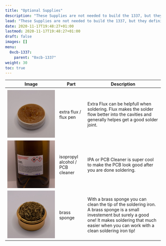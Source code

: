 ```yaml
---
title: "Optional Supplies"
description: "These Supplies are not needed to build the 1337, but they definitely help!"
lead: "These Supplies are not needed to build the 1337, but they definitely help!"
date: 2020-11-17T19:48:27+01:00
lastmod: 2020-11-17T19:48:27+01:00
draft: false
images: []
menu:
  0xcb-1337:
    parent: "0xcb-1337"
weight: 30
toc: true
---
```


| Image                              | Part                            | Description                                                                                                                                                                                                          |
| ---------------------------------- | ------------------------------- | -------------------------------------------------------------------------------------------------------------------------------------------------------------------------------------------------------------------- |
|                                    |                                 |                                                                                                                                                                                                                      |
| ![flux](flux.webp)                 | extra flux / flux pen           | Extra Flux can be helpfull when soldering. Flux makes the solder flow better into the cavities and generally helpes get a good solder joint.                                                                         |
| ![iso](iso.webp)                   | isopropyl alcohol / PCB cleaner | IPA or PCB Cleaner is super cool to make the PCB look good after you are done soldering.                                                                                                                             |
| ![brass-sponge](brass-sponge.webp) | brass sponge                    | With a brass sponge you can clean the tip of the soldering iron. A brass sponge is a small investement but surely a good one! It makes soldering that much easier when you can work with a clean soldering iron tip! |